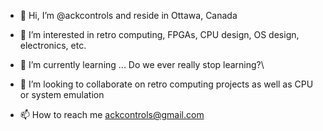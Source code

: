 - 👋 Hi, I’m @ackcontrols and reside in Ottawa, Canada

- 👀 I’m interested in retro computing, FPGAs, CPU design, OS design, electronics, etc.

- 🌱 I’m currently learning ... Do we ever really stop learning?\

- 💞️ I’m looking to collaborate on retro computing projects as well as CPU or system emulation

- 📫 How to reach me ackcontrols@gmail.com

<!---
ackcontrols/ackcontrols is a ✨ special ✨ repository because its `README.md` (this file) appears on your GitHub profile.
You can click the Preview link to take a look at your changes.
--->
